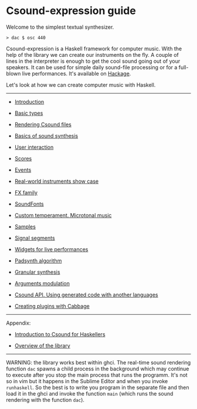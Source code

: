 Csound-expression guide
===============================================================================

Welcome to the simplest textual synthesizer.

~~~{.haskell}
> dac $ osc 440
~~~

Csound-expression is a Haskell framework for computer music.
With the help of the library we can create our instruments on the fly. 
A couple of lines in the interpreter is enough to get the cool sound going
out of your speakers. It can be used for simple daily sound-file processing 
or for a full-blown live performances. It's available on [Hackage](http://hackage.haskell.org/package/csound-expression).

Let's look at how we can create computer music with Haskell. 

-------------------------------------------------------------------


* [Introduction](https://github.com/anton-k/csound-expression/blob/master/tutorial/chapters/Intro.md)

* [Basic types](https://github.com/anton-k/csound-expression/blob/master/tutorial/chapters/BasicTypesTutorial.md)

* [Rendering Csound files](https://github.com/anton-k/csound-expression/blob/master/tutorial/chapters/ProducingTheOutputTutorial.md)

* [Basics of sound synthesis](https://github.com/anton-k/csound-expression/blob/master/tutorial/chapters/SynthTutorial.md)

* [User interaction](https://github.com/anton-k/csound-expression/blob/master/tutorial/chapters/UserInteractionTutorial.md)

* [Scores](https://github.com/anton-k/csound-expression/blob/master/tutorial/chapters/ScoresTutorial.md)

* [Events](https://github.com/anton-k/csound-expression/blob/master/tutorial/chapters/EventsTutorial.md)

* [Real-world instruments show case](https://github.com/anton-k/csound-expression/blob/master/tutorial/chapters/Patches.md)

* [FX family](https://github.com/anton-k/csound-expression/blob/master/tutorial/chapters/FxFamily.md)

* [SoundFonts](https://github.com/anton-k/csound-expression/blob/master/tutorial/chapters/SoundFontsTutorial.md)

* [Custom temperament. Microtonal music](https://github.com/anton-k/csound-expression/blob/master/tutorial/chapters/Tuning.md)

* [Samples](https://github.com/anton-k/csound-expression/blob/master/tutorial/chapters/SamplesTutorial.md)

* [Signal segments](https://github.com/anton-k/csound-expression/blob/master/tutorial/chapters/SignalSegmentsTutorial.md)

* [Widgets for live performances](https://github.com/anton-k/csound-expression/blob/master/tutorial/chapters/LiveWidgetsTutorial.md)

* [Padsynth algorithm](https://github.com/anton-k/csound-expression/blob/master/tutorial/chapters/Padsynth.md)

* [Granular synthesis](https://github.com/anton-k/csound-expression/blob/master/tutorial/chapters/GranularSynthesisTutorial.md)

* [Arguments modulation](https://github.com/anton-k/csound-expression/blob/master/tutorial/chapters/ModArg.md)

* [Csound API. Using generated code with another languages](https://github.com/anton-k/csound-expression/blob/master/tutorial/chapters/CsoundAPI.md)

* [Creating plugins with Cabbage](https://github.com/anton-k/csound-expression/blob/master/tutorial/chapters/CabbageTutorial.md)

-------------------------------------------------------------------

Appendix:

* [Introduction to Csound for Haskellers](https://github.com/anton-k/csound-expression/blob/master/tutorial/chapters/appendix/CsoundInstro.markdown)

* [Overview of the library](https://github.com/anton-k/csound-expression/blob/master/tutorial/chapters/appendix/Overview.markdown)

-------------------------------------------------------------------

WARNING: the library works best within ghci. The real-time sound rendering 
function `dac` spawns a child process in the background which may continue 
to execute after you stop the main process that runs the programm. 
It's not so in vim but it happens in the Sublime Editor and when you 
invoke `runhaskell`. So the best is to write you program in the separate 
file and then load it in the ghci and invoke the function `main`
(which runs the sound rendering with the function `dac`).
